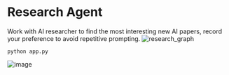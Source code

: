 # Research Agent

Work with AI researcher to find the most interesting new AI papers, record your preference to avoid repetitive prompting.
![research_graph](https://github.com/user-attachments/assets/166ea0c6-548e-4591-be17-503ae6de154a)

```shell
python app.py
```

![image](https://github.com/user-attachments/assets/d85323b3-2de7-4bdc-ae95-471c80424f33)
